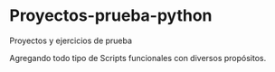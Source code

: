# Proyectos-prueba-python
Proyectos y ejercicios de prueba

Agregando todo tipo de Scripts funcionales con diversos propósitos.
